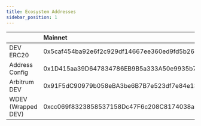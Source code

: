 ```yaml
---
title: Ecosystem Addresses
sidebar_position: 1
---
```



||Mainnet|Ropsten|Rinkeby|
|:-|:------|:------|:------|
|DEV<br />ERC20 |  0x5caf454ba92e6f2c929df14667ee360ed9fd5b26     |       |       |
|Address<br />Config | 0x1D415aa39D647834786EB9B5a333A50e9935b796     | 0xD6D07f1c048bDF2B3d5d9B6c25eD1FC5348D0A70    |       |
|Arbitrum<br />DEV  | 0x91F5dC90979b058eBA3be6B7B7e523df7e84e137	   |       | 0x53a8fc7d1663807eac3daafa81b5b3c81f028479      |
|WDEV (Wrapped DEV) | 0xcc069f8323858537158Dc47F6c208C8174038aF9     |       | 	0xb970C9AB82C9b5110d734bA413AA3527ddd9eB6F      |
